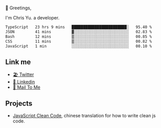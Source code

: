 👋 Greetings, 

I'm Chris Yu. a developer. 


<!--START_SECTION:waka-->

```txt
TypeScript   23 hrs 9 mins   ████████████████████████░   95.40 %
JSON         41 mins         ▓░░░░░░░░░░░░░░░░░░░░░░░░   02.83 %
Bash         12 mins         ▒░░░░░░░░░░░░░░░░░░░░░░░░   00.85 %
CSS          11 mins         ▒░░░░░░░░░░░░░░░░░░░░░░░░   00.82 %
JavaScript   1 min           ░░░░░░░░░░░░░░░░░░░░░░░░░   00.10 %
```

<!--END_SECTION:waka-->

## Link me

- [🏖️ Twitter](https://twitter.com/yuetong3yu)
- [🧳 Linkedin](https://www.linkedin.com/in/yuetong3yu)
- [📧 Mail To Me](mailto:yuetong3yu@gmail.com)


## Projects 

- [JavaScript Clean Code](https://js-clean-code-cn.vercel.app/), chinese translation for how to write clean js code.
